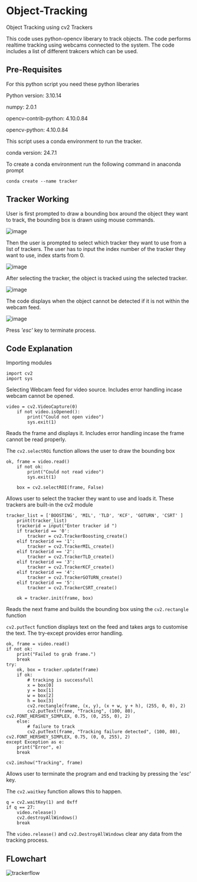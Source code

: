 # Object-Tracking
Object Tracking using cv2 Trackers

This code uses python-opencv liberary to track objects. The code performs realtime tracking using webcams connected to the system. 
The code includes a list of different trakcers which can be used. 

## Pre-Requisites

For this python script you need these python liberaries

Python version: 3.10.14

numpy:                 2.0.1

opencv-contrib-python: 4.10.0.84

opencv-python:         4.10.0.84

This script uses a conda environment to run the tracker. 

conda version: 24.7.1

To create a conda environment run the following command in anaconda prompt

`conda create --name tracker`

## Tracker Working

User is first prompted to draw a bounding box around the object they want to track, the bounding box is drawn using mouse commands. 

![image](https://github.com/user-attachments/assets/e9c6ea7d-3ade-4ba9-848d-e8d29f71c65c)

Then the user is prompted to select which tracker they want to use from a list of trackers. The user has to input the index number of the tracker they want to use, index starts from 0. 

![image](https://github.com/user-attachments/assets/3ebec8e3-1b75-4e22-9361-7cc640981e51)

After selecting the tracker, the object is tracked using the selected tracker. 

![image](https://github.com/user-attachments/assets/344370b9-f0b6-4b94-9720-c4fd4bd19b49)

The code displays when the object cannot be detected if it is not within the webcam feed. 

![image](https://github.com/user-attachments/assets/27f11dcc-536a-424e-b37a-cfec91dbb024)


Press *'esc'* key to terminate process. 

## Code Explanation


Importing modules
```
import cv2  
import sys
```

Selecting Webcam feed for video source. Includes error handling incase webcam cannot be opened.

```
video = cv2.VideoCapture(0)
    if not video.isOpened():
        print("Could not open video")
        sys.exit(1)
```

Reads the frame and displays it. Includes error handling incase the frame cannot be read properly.

The `cv2.selectROi` function allows the user to draw the bounding box

```
ok, frame = video.read()
    if not ok:
        print("Could not read video")
        sys.exit(1)

    box = cv2.selectROI(frame, False)
```

Allows user to select the tracker they want to use and loads it. These trackers are built-in the cv2 module

```
tracker_list = ['BOOSTING', 'MIL', 'TLD', 'KCF', 'GOTURN', 'CSRT' ]
    print(tracker_list)
    trackerid = input("Enter tracker id ")
    if trackerid == '0':
        tracker = cv2.TrackerBoosting_create()
    elif trackerid == '1':
        tracker = cv2.TrackerMIL_create()
    elif trackerid == '2':
        tracker = cv2.TrackerTLD_create()
    elif trackerid == '3':
        tracker = cv2.TrackerKCF_create()
    elif trackerid == '4':
        tracker = cv2.TrackerGOTURN_create()
    elif trackerid == '5':
        tracker = cv2.TrackerCSRT_create()

    ok = tracker.init(frame, box)
```

Reads the next frame and builds the bounding box using the `cv2.rectangle` function

`cv2.putTect` function displays text on the feed and takes args to customise the text. The try-except provides error handling. 

```
ok, frame = video.read()
if not ok:
    print("Failed to grab frame.")
    break
try:
    ok, box = tracker.update(frame)
    if ok:
        # tracking is successfull
        x = box[0]
        y = box[1]
        w = box[2]
        h = box[3]
        cv2.rectangle(frame, (x, y), (x + w, y + h), (255, 0, 0), 2)
        cv2.putText(frame, "Tracking", (100, 80), cv2.FONT_HERSHEY_SIMPLEX, 0.75, (0, 255, 0), 2)
    else:
        # failure to track
        cv2.putText(frame, "Tracking failure detected", (100, 80), cv2.FONT_HERSHEY_SIMPLEX, 0.75, (0, 0, 255), 2)
except Exception as e:
    print("Error", e)
    break

cv2.imshow("Tracking", frame)
```

Allows user to terminate the program and end tracking by pressing the '*esc*' key. 

The `cv2.waitkey` function allows this to happen.

```
q = cv2.waitKey(1) and 0xff
if q == 27:
    video.release()
    cv2.destroyAllWindows()
    break
```

The `video.release()` and `cv2.DestroyAllWindows` clear any data from the tracking process.


## FLowchart

![trackerflow](https://github.com/user-attachments/assets/aa35fb1f-1e17-4d54-9e89-d55bd6cbe577)

